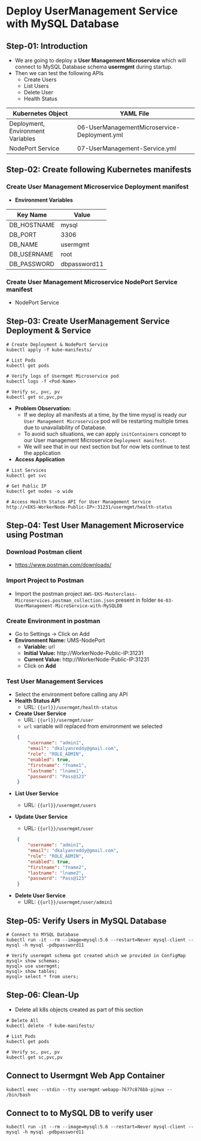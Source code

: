 # Deploy UserManagement Service with MySQL Database


## Step-01: Introduction
- We are going to deploy a **User Management Microservice** which will connect to MySQL Database schema **usermgmt** during startup.
- Then we can test the following APIs
  - Create Users
  - List Users
  - Delete User
  - Health Status 

| Kubernetes Object  | YAML File |
| ------------- | ------------- |
| Deployment, Environment Variables  | 06-UserManagementMicroservice-Deployment.yml  |
| NodePort Service  | 07-UserManagement-Service.yml  |

## Step-02: Create following Kubernetes manifests

### Create User Management Microservice Deployment manifest
- **Environment Variables**

| Key Name  | Value |
| ------------- | ------------- |
| DB_HOSTNAME  | mysql |
| DB_PORT  | 3306  |
| DB_NAME  | usermgmt  |
| DB_USERNAME  | root  |
| DB_PASSWORD | dbpassword11  |  

### Create User Management Microservice NodePort Service manifest
- NodePort Service

## Step-03: Create UserManagement Service Deployment & Service 
```
# Create Deployment & NodePort Service
kubectl apply -f kube-manifests/

# List Pods
kubectl get pods

# Verify logs of Usermgmt Microservice pod
kubectl logs -f <Pod-Name>

# Verify sc, pvc, pv
kubectl get sc,pvc,pv
```
- **Problem Observation:** 
  - If we deploy all manifests at a time, by the time mysql is ready our `User Management Microservice` pod will be restarting multiple times due to unavailability of Database. 
  - To avoid such situations, we can apply `initContainers` concept to our User management Microservice `Deployment manifest`.
  - We will see that in our next section but for now lets continue to test the application
- **Access Application**
```
# List Services
kubectl get svc

# Get Public IP
kubectl get nodes -o wide

# Access Health Status API for User Management Service
http://<EKS-WorkerNode-Public-IP>:31231/usermgmt/health-status
```

## Step-04: Test User Management Microservice using Postman
### Download Postman client 
- https://www.postman.com/downloads/ 
### Import Project to Postman
- Import the postman project `AWS-EKS-Masterclass-Microservices.postman_collection.json` present in folder `04-03-UserManagement-MicroService-with-MySQLDB`
### Create Environment in postman
- Go to Settings -> Click on Add
- **Environment Name:** UMS-NodePort
  - **Variable:** url
  - **Initial Value:** http://WorkerNode-Public-IP:31231
  - **Current Value:** http://WorkerNode-Public-IP:31231
  - Click on **Add**
### Test User Management Services
- Select the environment before calling any API
- **Health Status API**
  - URL: `{{url}}/usermgmt/health-status`
- **Create User Service**
  - URL: `{{url}}/usermgmt/user`
  - `url` variable will replaced from environment we selected
```json
    {
        "username": "admin1",
        "email": "dkalyanreddy@gmail.com",
        "role": "ROLE_ADMIN",
        "enabled": true,
        "firstname": "fname1",
        "lastname": "lname1",
        "password": "Pass@123"
    }
```
- **List User Service**
  - URL: `{{url}}/usermgmt/users`

- **Update User Service**
  - URL: `{{url}}/usermgmt/user`
```json
    {
        "username": "admin1",
        "email": "dkalyanreddy@gmail.com",
        "role": "ROLE_ADMIN",
        "enabled": true,
        "firstname": "fname2",
        "lastname": "lname2",
        "password": "Pass@123"
    }
```  
- **Delete User Service**
  - URL: `{{url}}/usermgmt/user/admin1`

## Step-05: Verify Users in MySQL Database
```
# Connect to MYSQL Database
kubectl run -it --rm --image=mysql:5.6 --restart=Never mysql-client -- mysql -h mysql -pdbpassword11

# Verify usermgmt schema got created which we provided in ConfigMap
mysql> show schemas;
mysql> use usermgmt;
mysql> show tables;
mysql> select * from users;
```

## Step-06: Clean-Up
- Delete all k8s objects created as part of this section
```
# Delete All
kubectl delete -f kube-manifests/

# List Pods
kubectl get pods

# Verify sc, pvc, pv
kubectl get sc,pvc,pv
```

## Connect to Usermgnt Web App Container
```
kubectl exec --stdin --tty usermgmt-webapp-7677c876bb-pjnwx -- /bin/bash
```

## Connect to to MySQL DB to verify user
```
kubectl run -it --rm --image=mysql:5.6 --restart=Never mysql-client -- mysql -h mysql -pdbpassword11
```